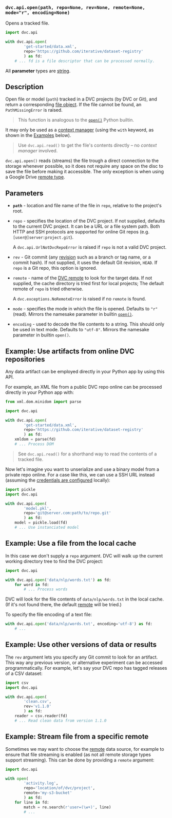 ### `dvc.api.open(path, repo=None, rev=None, remote=None, mode="r", encoding=None)`

Opens a tracked file.

```py
import dvc.api

with dvc.api.open(
        'get-started/data.xml',
        repo='https://github.com/iterative/dataset-registry'
        ) as fd:
    # ... fd is a file descriptor that can be processed normally.
```

All **parameter** types are
[string](https://docs.python.org/3/library/stdtypes.html#text-sequence-type-str).

## Description

Open file or model (`path`) tracked in a <abbr>DVC projects</abbr> (by DVC or
Git), and return a corresponding
[file object](https://docs.python.org/3/glossary.html#term-file-object). If the
file cannot be found, an `PathMissingError` is raised.

> This function is analogous to the
> [`open()`](https://docs.python.org/3/library/functions.html#open) Python
> builtin.

It may only be used as a
[context manager](https://www.python.org/dev/peps/pep-0343/#context-managers-in-the-standard-library)
(using the `with` keyword, as shown in the [Examples](#examples) below).

> Use `dvc.api.read()` to get the file's contents directly – no _context
> manager_ involved.

`dvc.api.open()` reads (streams) the file trough a direct connection to the
storage whenever possible, so it does not require any space on the disc to save
the file before making it accessible. The only exception is when using a Google
Drive [remote type](/doc/command-reference/remote/add#supported-storage-types).

## Parameters

- **`path`** - location and file name of the file in `repo`, relative to the
  project's root.

- `repo` - specifies the location of the DVC project. If not supplied, defaults
  to the current DVC project. It can be a URL or a file system path. Both HTTP
  and SSH protocols are supported for online Git repos (e.g.
  `[user@]server:project.git`).

  A `dvc.api.UrlNotDvcRepoError` is raised if `repo` is not a valid DVC project.

- `rev` - Git commit (any [revision](https://git-scm.com/docs/revisions) such as
  a branch or tag name, or a commit hash). If not supplied, it uses the default
  Git revision, `HEAD`. If `repo` is a Git repo, this option is ignored.

- `remote` - name of the [DVC remote](/doc/command-reference/remote) to look for
  the target data. If not supplied, the cache directory is tried first for local
  projects; The default remote of `repo` is tried otherwise.

  A `dvc.exceptions.NoRemoteError` is raised if no `remote` is found.

- `mode` - specifies the mode in which the file is opened. Defaults to `"r"`
  (read). Mirrors the namesake parameter in builtin
  [`open()`](https://docs.python.org/3/library/functions.html#open).

- `encoding` - used to decode the file contents to a string. This should only be
  used in text mode. Defaults to `"utf-8"`. Mirrors the namesake parameter in
  builtin `open()`.

## Example: Use artifacts from online DVC repositories

Any <abbr>data artifact</abbr> can be employed directly in your Python app by
using this API.

For example, an XML file from a public DVC repo online can be processed directly
in your Python app with:

```py
from xml.dom.minidom import parse

import dvc.api

with dvc.api.open(
        'get-started/data.xml',
        repo='https://github.com/iterative/dataset-registry'
        ) as fd:
    xmldom = parse(fd)
    # ... Process DOM
```

> See `dvc.api.read()` for a shorthand way to read the contents of a tracked
> file.

Now let's imagine you want to unserialize and use a binary model from a private
repo online. For a case like this, we can use a SSH URL instead (assuming the
[credentials are configured](https://help.github.com/en/github/authenticating-to-github/connecting-to-github-with-ssh)
locally):

```py
import pickle
import dvc.api

with dvc.api.open(
        'model.pkl',
        repo='git@server.com:path/to/repo.git'
        ) as fd:
    model = pickle.load(fd)
    # ... Use instanciated model
```

## Example: Use a file from the local cache

In this case we don't supply a `repo` argument. DVC will walk up the current
working directory tree to find the <abbr>DVC project</abbr>:

```py
import dvc.api

with dvc.api.open('data/nlp/words.txt') as fd:
    for word in fd:
        # ... Process words
```

DVC will look for the file contents of `data/nlp/words.txt` in the local
<abbr>cache</abbr>. (If it's not found there, the default
[remote](/doc/command-reference/remote) will be tried.)

To specify the file encoding of a text file:

```py
with dvc.api.open('data/nlp/words.txt', encoding='utf-8') as fd:
    # ...
```

## Example: Use other versions of data or results

The `rev` argument lets you specify any Git commit to look for an artifact. This
way any previous version, or alternative experiment can be accessed
programmatically. For example, let's say your DVC repo has tagged releases of a
CSV dataset:

```py
import csv
import dvc.api

with dvc.api.open(
        'clean.csv',
        rev='v1.1.0'
        ) as fd:
    reader = csv.reader(fd)
    # ... Read clean data from version 1.1.0
```

## Example: Stream file from a specific remote

Sometimes we may want to choose the [remote](/doc/command-reference/remote) data
source, for example to ensure that file streaming is enabled (as not all remote
storage types support streaming). This can be done by providing a `remote`
argument:

```py
import dvc.api

with open(
        'activity.log',
        repo='location/of/dvc/project',
        remote='my-s3-bucket'
        ) as fd:
    for line in fd:
        match = re.search(r'user=(\w+)', line)
        # ...
```
